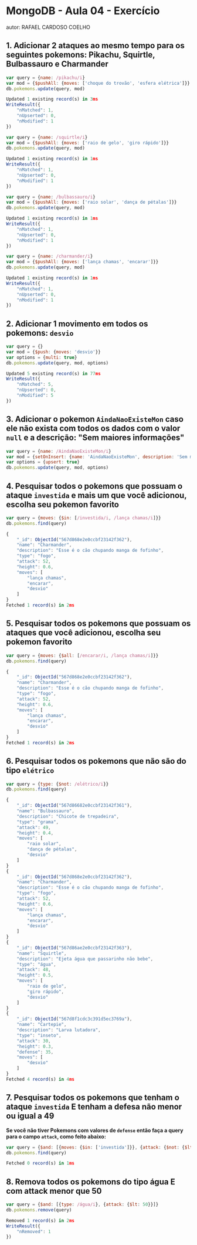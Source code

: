 # MongoDB - Aula 04 - Exercício
autor: RAFAEL CARDOSO COELHO

## 1. **Adicionar** 2 ataques ao mesmo tempo para os seguintes pokemons: Pikachu, Squirtle, Bulbassauro e Charmander
```js
var query = {name: /pikachu/i}
var mod = {$pushAll: {moves: ['choque do trovão', 'esfera elétrica']}}
db.pokemons.update(query, mod)

Updated 1 existing record(s) in 3ms
WriteResult({
    "nMatched": 1,
    "nUpserted": 0,
    "nModified": 1
})

var query = {name: /squirtle/i}
var mod = {$pushAll: {moves: ['raio de gelo', 'giro rápido']}}
db.pokemons.update(query, mod)

Updated 1 existing record(s) in 1ms
WriteResult({
    "nMatched": 1,
    "nUpserted": 0,
    "nModified": 1
})

var query = {name: /bulbassauro/i}
var mod = {$pushAll: {moves: ['raio solar', 'dança de pétalas']}}
db.pokemons.update(query, mod)

Updated 1 existing record(s) in 1ms
WriteResult({
    "nMatched": 1,
    "nUpserted": 0,
    "nModified": 1
})

var query = {name: /charmander/i}
var mod = {$pushAll: {moves: ['lança chamas', 'encarar']}}
db.pokemons.update(query, mod)

Updated 1 existing record(s) in 1ms
WriteResult({
    "nMatched": 1,
    "nUpserted": 0,
    "nModified": 1
})
```

## 2. **Adicionar** 1 movimento em todos os pokemons: `desvio`
```js
var query = {}
var mod = {$push: {moves: 'desvio'}}
var options = {multi: true}
db.pokemons.update(query, mod, options)

Updated 5 existing record(s) in 77ms
WriteResult({
    "nMatched": 5,
    "nUpserted": 0,
    "nModified": 5
})
```

## 3. **Adicionar** o pokemon `AindaNaoExisteMon` caso ele não exista com todos os dados com o valor `null` e a descrição: "Sem maiores informações"
```js
var query = {name: /AindaNaoExisteMon/i}
var mod = {setOnInsert: {name: 'AindaNaoExisteMon', description: 'Sem mais informações', type: null, attack: null, height: null}}
var options = {upsert: true}
db.pokemons.update(query, mod, options)
```

## 4. Pesquisar todos o pokemons que possuam o ataque `investida` e mais um que você adicionou, escolha seu pokemon favorito
```js
var query = {moves: {$in: [/investida/i, /lança chamas/i]}}
db.pokemons.find(query)

{
    "_id": ObjectId("567d868e2e0ccbf23142f362"),
    "name": "Charmander",
    "description": "Esse é o cão chupando manga de fofinho",
    "type": "fogo",
    "attack": 52,
    "height": 0.6,
    "moves": [
        "lança chamas",
        "encarar",
        "desvio"
    ]
}
Fetched 1 record(s) in 2ms
```

## 5. Pesquisar **todos** os pokemons que possuam os ataques que você adicionou, escolha seu pokemon favorito
```js
var query = {moves: {$all: [/encarar/i, /lança chamas/i]}}
db.pokemons.find(query)

{
    "_id": ObjectId("567d868e2e0ccbf23142f362"),
    "name": "Charmander",
    "description": "Esse é o cão chupando manga de fofinho",
    "type": "fogo",
    "attack": 52,
    "height": 0.6,
    "moves": [
        "lança chamas",
        "encarar",
        "desvio"
    ]
}
Fetched 1 record(s) in 2ms
```

## 6. Pesquisar **todos** os pokemons que não são do tipo `elétrico`
```js
var query = {type: {$not: /elétrico/i}}
db.pokemons.find(query)

{
    "_id": ObjectId("567d86682e0ccbf23142f361"),
    "name": "Bulbassauro",
    "description": "Chicote de trepadeira",
    "type": "grama",
    "attack": 49,
    "height": 0.4,
    "moves": [
        "raio solar",
        "dança de pétalas",
        "desvio"
    ]
}
{
    "_id": ObjectId("567d868e2e0ccbf23142f362"),
    "name": "Charmander",
    "description": "Esse é o cão chupando manga de fofinho",
    "type": "fogo",
    "attack": 52,
    "height": 0.6,
    "moves": [
        "lança chamas",
        "encarar",
        "desvio"
    ]
}
{
    "_id": ObjectId("567d86ae2e0ccbf23142f363"),
    "name": "Squirtle",
    "description": "Ejeta água que passarinho não bebe",
    "type": "água",
    "attack": 48,
    "height": 0.5,
    "moves": [
        "raio de gelo",
        "giro rápido",
        "desvio"
    ]
}
{
    "_id": ObjectId("567d8f1cdc3c391d5ec3769a"),
    "name": "Cartepie",
    "description": "Larva lutadora",
    "type": "inseto",
    "attack": 30,
    "height": 0.3,
    "defense": 35,
    "moves": [
        "desvio"
    ]
}
Fetched 4 record(s) in 4ms
```

## 7. Pesquisar **todos** os pokemons que tenham o ataque `investida` **E** tenham a defesa **não menor ou igual** a 49

**Se você não tiver Pokemons com valores de `defense` então faça a query para o campo `attack`, como feito abaixo:**
```js
var query = {$and: [{moves: {$in: ['investida']}}, {attack: {$not: {$lte: 49}}}]}
db.pokemons.find(query)

Fetched 0 record(s) in 1ms
```

## 8. Remova **todos** os pokemons do tipo água E com attack menor que 50
```js
var query = {$and: [{type: /água/i}, {attack: {$lt: 50}}]}
db.pokemons.remove(query)

Removed 1 record(s) in 2ms
WriteResult({
    "nRemoved": 1
})
```